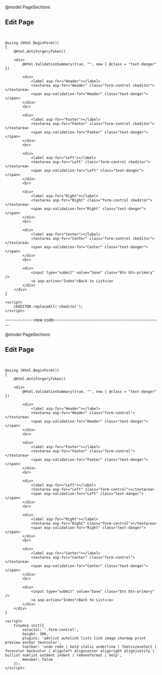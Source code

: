 @model PageSections

<!DOCTYPE html>
<html>
<head>
    <title>Edit Page</title>
    <script src="https://cdn.ckeditor.com/4.16.2/standard/ckeditor.js"></script>
</head>
<body>
    <h2>Edit Page</h2>
    <br>

    @using (Html.BeginForm())
    {
        @Html.AntiForgeryToken()

        <div>
            @Html.ValidationSummary(true, "", new { @class = "text-danger" })

            <div>
                <label asp-for="Header"></label>
                <textarea asp-for="Header" class="form-control ckeditor"></textarea>
                <span asp-validation-for="Header" class="text-danger"></span>
            </div>
            <br>

            <div>
                <label asp-for="Footer"></label>
                <textarea asp-for="Footer" class="form-control ckeditor"></textarea>
                <span asp-validation-for="Footer" class="text-danger"></span>
            </div>
            <br>

            <div>
                <label asp-for="Left"></label>
                <textarea asp-for="Left" class="form-control ckeditor"></textarea>
                <span asp-validation-for="Left" class="text-danger"></span>
            </div>
            <br>

            <div>
                <label asp-for="Right"></label>
                <textarea asp-for="Right" class="form-control ckeditor"></textarea>
                <span asp-validation-for="Right" class="text-danger"></span>
            </div>
            <br>

            <div>
                <label asp-for="Center"></label>
                <textarea asp-for="Center" class="form-control ckeditor"></textarea>
                <span asp-validation-for="Center" class="text-danger"></span>
            </div>
            <br> 

            <div>
                <input type="submit" value="Save" class="btn btn-primary" />
                <a asp-action="Index">Back to List</a>
            </div>
        </div>
    }

    <script>
        CKEDITOR.replaceAll('ckeditor');
    </script>
</body>
</html>


---------------new code-------------------------------------------------------

@model PageSections

<!DOCTYPE html>
<html>
<head>
    <title>Edit Page</title>
    <script src="https://cdn.tiny.cloud/1/YOUR_API_KEY/tinymce/5/tinymce.min.js" referrerpolicy="origin"></script>
</head>
<body>
    <h2>Edit Page</h2>
    <br>

    @using (Html.BeginForm())
    {
        @Html.AntiForgeryToken()

        <div>
            @Html.ValidationSummary(true, "", new { @class = "text-danger" })

            <div>
                <label asp-for="Header"></label>
                <textarea asp-for="Header" class="form-control"></textarea>
                <span asp-validation-for="Header" class="text-danger"></span>
            </div>
            <br>

            <div>
                <label asp-for="Footer"></label>
                <textarea asp-for="Footer" class="form-control"></textarea>
                <span asp-validation-for="Footer" class="text-danger"></span>
            </div>
            <br>

            <div>
                <label asp-for="Left"></label>
                <textarea asp-for="Left" class="form-control"></textarea>
                <span asp-validation-for="Left" class="text-danger"></span>
            </div>
            <br>

            <div>
                <label asp-for="Right"></label>
                <textarea asp-for="Right" class="form-control"></textarea>
                <span asp-validation-for="Right" class="text-danger"></span>
            </div>
            <br>

            <div>
                <label asp-for="Center"></label>
                <textarea asp-for="Center" class="form-control"></textarea>
                <span asp-validation-for="Center" class="text-danger"></span>
            </div>
            <br> 

            <div>
                <input type="submit" value="Save" class="btn btn-primary" />
                <a asp-action="Index">Back to List</a>
            </div>
        </div>
    }

    <script>
        tinymce.init({
            selector: '.form-control',
            height: 300,
            plugins: 'advlist autolink lists link image charmap print preview anchor textcolor',
            toolbar: 'undo redo | bold italic underline | fontsizeselect | forecolor backcolor | alignleft aligncenter alignright alignjustify | bullist numlist outdent indent | removeformat | help',
            menubar: false
        });
    </script>
</body>
</html>

